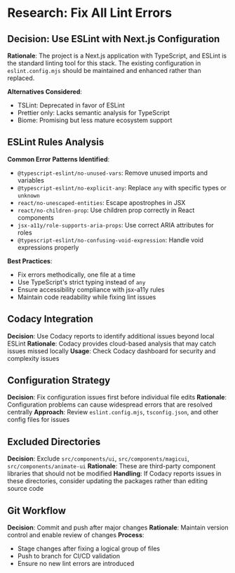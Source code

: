 # Research: Fix All Lint Errors

## Decision: Use ESLint with Next.js Configuration
**Rationale**: The project is a Next.js application with TypeScript, and ESLint is the standard linting tool for this stack. The existing configuration in `eslint.config.mjs` should be maintained and enhanced rather than replaced.

**Alternatives Considered**:
- TSLint: Deprecated in favor of ESLint
- Prettier only: Lacks semantic analysis for TypeScript
- Biome: Promising but less mature ecosystem support

## ESLint Rules Analysis
**Common Error Patterns Identified**:
- `@typescript-eslint/no-unused-vars`: Remove unused imports and variables
- `@typescript-eslint/no-explicit-any`: Replace `any` with specific types or `unknown`
- `react/no-unescaped-entities`: Escape apostrophes in JSX
- `react/no-children-prop`: Use children prop correctly in React components
- `jsx-a11y/role-supports-aria-props`: Use correct ARIA attributes for roles
- `@typescript-eslint/no-confusing-void-expression`: Handle void expressions properly

**Best Practices**:
- Fix errors methodically, one file at a time
- Use TypeScript's strict typing instead of `any`
- Ensure accessibility compliance with jsx-a11y rules
- Maintain code readability while fixing lint issues

## Codacy Integration
**Decision**: Use Codacy reports to identify additional issues beyond local ESLint
**Rationale**: Codacy provides cloud-based analysis that may catch issues missed locally
**Usage**: Check Codacy dashboard for security and complexity issues

## Configuration Strategy
**Decision**: Fix configuration issues first before individual file edits
**Rationale**: Configuration problems can cause widespread errors that are resolved centrally
**Approach**: Review `eslint.config.mjs`, `tsconfig.json`, and other config files for issues

## Excluded Directories
**Decision**: Exclude `src/components/ui`, `src/components/magicui`, `src/components/animate-ui`
**Rationale**: These are third-party component libraries that should not be modified
**Handling**: If Codacy reports issues in these directories, consider updating the packages rather than editing source code

## Git Workflow
**Decision**: Commit and push after major changes
**Rationale**: Maintain version control and enable review of changes
**Process**: 
- Stage changes after fixing a logical group of files
- Push to branch for CI/CD validation
- Ensure no new lint errors are introduced
